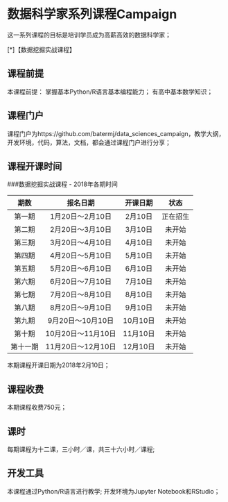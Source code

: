 # 数据科学家系列课程Campaign
这一系列课程的目标是培训学员成为高薪高效的数据科学家；

[*]【数据挖掘实战课程】

## 课程前提
本课程前提：
掌握基本Python/R语言基本编程能力；
有高中基本数学知识；

## 课程门户
课程门户为https://github.com/batermj/data_sciences_campaign，教学大纲，开发环境，代码，算法，文档，都会通过课程门户进行分享；

## 课程开课时间

###数据挖掘实战课程 - 2018年各期时间

| 期数 | 报名日期 | 开课日期 | 状态 |
| :---: | :---: | :---: | :---: |
| 第一期| 1月20日～2月10日 | 2月10日 | 正在招生 |
| 第二期 | 2月20日～3月10日 | 3月10日 | 未开始 |
| 第三期 | 3月20日～4月10日 | 4月10日 | 未开始 |
| 第四期 | 4月20日～5月10日 | 5月10日 | 未开始 |
| 第五期 | 5月20日～6月10日 | 6月10日 | 未开始 |
| 第六期 | 6月20日～7月10日 | 7月10日 | 未开始 |
| 第七期 | 7月20日～8月10日 | 8月10日 | 未开始 |
| 第八期 | 8月20日～9月10日 | 9月10日 | 未开始 |
| 第九期 | 9月20日～10月10日 | 10月10日 | 未开始 |
| 第十期 | 10月20日～11月10日 | 11月10日 | 未开始 |
| 第十一期 | 11月20日～12月10日 | 12月10日 | 未开始 |

本期课程开课日期为2018年2月10日；

## 课程收费
本期课程收费750元；

## 课时
每期课程为十二课，三小时／课，共三十六小时／课程; 

## 开发工具
本课程通过Python/R语言进行教学;
开发环境为Jupyter Notebook和RStudio；


